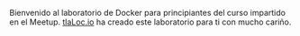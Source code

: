Bienvenido al laboratorio de Docker para principiantes del curso impartido en el Meetup. [tlaLoc.io](https://tlaloc.io) ha creado este laboratorio para ti con mucho cariño.
